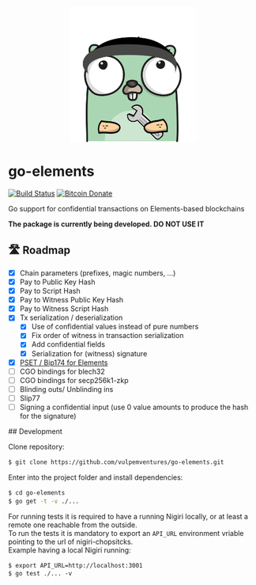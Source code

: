 <div align="center">
	<img width="256" src="go-elements-gopher.png">
</div>

# go-elements

[![Build Status](https://travis-ci.com/vulpemventures/go-elements.svg?branch=master)](https://travis-ci.com/vulpemventures/go-elements)
[![Bitcoin Donate](https://badgen.net/badge/Bitcoin/Donate/F7931A?icon=bitcoin)](https://blockstream.info/address/3MdERN32qiMnQ68bSSee5CXQkrSGx1iStr)

Go support for confidential transactions on Elements-based blockchains

**The package is currently being developed. DO NOT USE IT**

## 🛣 Roadmap

- [x] Chain parameters (prefixes, magic numbers, …)
- [x] Pay to Public Key Hash
- [x] Pay to Script Hash
- [x] Pay to Witness Public Key Hash
- [x] Pay to Witness Script Hash
- [x] Tx serialization / deserialization
  - [x] Use of confidential values instead of pure numbers
  - [x] Fix order of witness in transaction serialization
  - [x] Add confidential fields
  - [x] Serialization for (witness) signature
- [x] [PSET / Bip174 for Elements](https://github.com/vulpemventures/go-elements/tree/master/pset)
- [ ] CGO bindings for blech32
- [ ] CGO bindings for secp256k1-zkp
- [ ] Blinding outs/ Unblinding ins
- [ ] Slip77
- [ ] Signing a confidential input (use 0 value amounts to produce the hash for the signature)

## Development

Clone repository:

```sh
$ git clone https://github.com/vulpemventures/go-elements.git
```

Enter into the project folder and install dependencies:

```sh
$ cd go-elements
$ go get -t -v ./...
```

For running tests it is required to have a running Nigiri locally, or at least a remote one reachable from the outside.  
To run the tests it is mandatory to export an `API_URL` environment vriable pointing to the url of nigiri-chopsitcks.  
Example having a local Nigiri running:

```
$ export API_URL=http://localhost:3001
$ go test ./... -v
```
